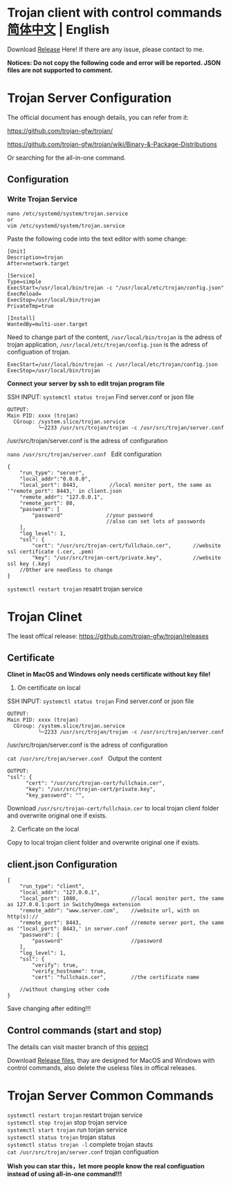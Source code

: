 # Trojan client with control commands [简体中文](./README.md) | English
Download [Release](https://github.com/YHPeter/Trojan-gfw-configuration-explanation/releases) Here! If there are any issue, please contact to me. 

**Notices: Do not copy the following code and error will be reported. JSON files are not supported to comment.**

# Trojan Server Configuration 

The official document has enough details, you can refer from it:

https://github.com/trojan-gfw/trojan/

https://github.com/trojan-gfw/trojan/wiki/Binary-&-Package-Distributions

Or searching for the all-in-one command.

## Configuration

### Write Trojan Service

```
nano /etc/systemd/system/trojan.service
or
vim /etc/systemd/system/trojan.service
```
Paste the following code into the text editor with some change: 
```
[Unit]
Description=trojan  
After=network.target  
   
[Service]
Type=simple  
ExecStart=/usr/local/bin/trojan -c "/usr/local/etc/trojan/config.json"  
ExecReload=  
ExecStop=/usr/local/bin/trojan
PrivateTmp=true  
   
[Install]  
WantedBy=multi-user.target
```
Need to change part of the content, ```/usr/local/bin/trojan``` is the adress of trojan application, ```/usr/local/etc/trojan/config.json``` is the adress of configuation of trojan.
```
ExecStart=/usr/local/bin/trojan -c /usr/local/etc/trojan/config.json
ExecStop=/usr/local/bin/trojan
```

**Connect your server by ssh to edit trojan program file**

SSH INPUT: ```systemctl status trojan``` Find server.conf or json file

```
OUTPUT:
Main PID: xxxx (trojan)
  CGroup: /system.slice/trojan.service
          └─2233 /usr/src/trojan/trojan -c /usr/src/trojan/server.conf
```

/usr/src/trojan/server.conf is the adress of configuration

```nano /usr/src/trojan/server.conf ``` Edit configuration 

```
{
    "run_type": "server",
    "local_addr":"0.0.0.0",
    "local_port": 8443,          //local moniter port, the same as '"remote_port": 8443,' in client.json
    "remote_addr": "127.0.0.1",
    "remote_port": 80,
    "password": [
        "password"              //your password
                                //also can set lots of passwords
    ],
    "log_level": 1,
    "ssl": {
        "cert": "/usr/src/trojan-cert/fullchain.cer",       //website ssl certificate (.cer, .pem)
        "key": "/usr/src/trojan-cert/private.key",          //website ssl key (.key)
    //Other are needless to change
}
```

```systemctl restart trojan``` resatrt trojan service


# Trojan Clinet 

The least offical release: https://github.com/trojan-gfw/trojan/releases

## Certificate

**Clinet in MacOS and Windows only needs certificate without key file!**

1. On certificate on local

SSH INPUT: ```systemctl status trojan``` Find server.conf or json file

```
OUTPUT:
Main PID: xxxx (trojan)
  CGroup: /system.slice/trojan.service
          └─2233 /usr/src/trojan/trojan -c /usr/src/trojan/server.conf
```

/usr/src/trojan/server.conf is the adress of configuration

```cat /usr/src/trojan/server.conf ``` Output the content

```
OUTPUT:
"ssl": {
      "cert": "/usr/src/trojan-cert/fullchain.cer",
      "key": "/usr/src/trojan-cert/private.key",
      "key_password": "",
```

Download ```/usr/src/trojan-cert/fullchain.cer``` to local trojan client folder and overwrite original one if exists.

2. Cerficate on the local

Copy to local trojan client folder and overwrite original one if exists.

## client.json Configuration
```
{
    "run_type": "client",
    "local_addr": "127.0.0.1",
    "local_port": 1080,                 //local moniter port, the same as 127.0.0.1:port in SwitchyOmega extension 
    "remote_addr": "www.server.com",    //website url, with on http(s)://
    "remote_port": 8443,                //remote server port, the same as '"local_port": 8443,' in server.conf
    "password": [
        "password"                      //password
    ],
    "log_level": 1,
    "ssl": {
        "verify": true,
        "verify_hostname": true,
        "cert": "fullchain.cer",        //the certificate name
        
    //without changing other code
}
```
Save changing after editing!!!

## Control commands (start and stop)

The details can visit master branch of this [project](https://github.com/YHPeter/Trojan-gfw-configuration)

Download [Release files](https://github.com/YHPeter/Trojan-gfw-configuration-explanation/releases), thay are designed for MacOS and Windows with control commands, also delete the useless files in offical releases.

# Trojan Server Common Commands

``` systemctl restart trojan ``` restart trojan service <br>
``` systemctl stop trojan ``` stop trojan service <br>
``` systemctl start trojan ``` run torjan service <br>
``` systemctl status trojan ``` trojan status <br>
``` systemctl status trojan -l ``` complete trojan stauts <br>
``` cat /usr/src/trojan/server.conf ``` trojan configuation <br>

**Wish you can star this，let more people know the real configuation instead of using all-in-one command!!!**
